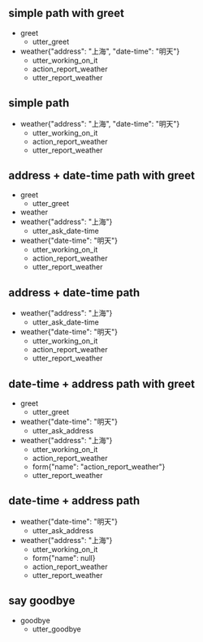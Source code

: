 ## simple path with greet
* greet
  - utter_greet
* weather{"address": "上海", "date-time": "明天"}
  - utter_working_on_it
  - action_report_weather
  - utter_report_weather

## simple path
* weather{"address": "上海", "date-time": "明天"}
  - utter_working_on_it
  - action_report_weather
  - utter_report_weather

## address + date-time path with greet
* greet
  - utter_greet
* weather
* weather{"address": "上海"}
  - utter_ask_date-time
* weather{"date-time": "明天"}
  - utter_working_on_it
  - action_report_weather
  - utter_report_weather

## address + date-time path
* weather{"address": "上海"}
  - utter_ask_date-time
* weather{"date-time": "明天"}
  - utter_working_on_it
  - action_report_weather
  - utter_report_weather

## date-time + address path with greet
* greet
  - utter_greet
* weather{"date-time": "明天"}
  - utter_ask_address
* weather{"address": "上海"}
  - utter_working_on_it
  - action_report_weather
  - form{"name": "action_report_weather"}
  - utter_report_weather

## date-time + address path
* weather{"date-time": "明天"}
  - utter_ask_address
* weather{"address": "上海"}
  - utter_working_on_it
  - form{"name": null}
  - action_report_weather
  - utter_report_weather

## say goodbye
* goodbye
  - utter_goodbye